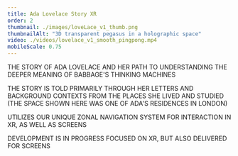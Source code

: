 ```yaml
---
title: Ada Lovelace Story XR
order: 2
thumbnail: ./images/loveLace_v1_thumb.png
thumbnailAlt: "3D transparent pegasus in a holographic space"
video: ./videos/lovelace_v1_smooth_pingpong.mp4
mobileScale: 0.75
---
```


THE STORY OF ADA LOVELACE AND HER PATH TO UNDERSTANDING THE DEEPER MEANING OF BABBAGE'S THINKING MACHINES

THE STORY IS TOLD PRIMARILY THROUGH HER LETTERS AND BACKGROUND CONTEXTS FROM THE PLACES SHE LIVED AND STUDIED (THE SPACE SHOWN HERE WAS ONE OF ADA'S RESIDENCES IN LONDON)

UTILIZES OUR UNIQUE ZONAL NAVIGATION SYSTEM FOR INTERACTION IN XR, AS WELL AS SCREENS

DEVELOPMENT IS IN PROGRESS FOCUSED ON XR, BUT ALSO DELIVERED FOR SCREENS
